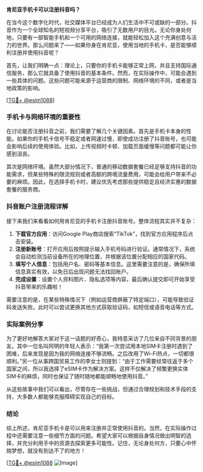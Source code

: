 **肯尼亚手机卡可以注册抖音吗？**

在当今这个数字化时代，社交媒体平台已经成为人们生活中不可或缺的一部分。抖音作为一个全球知名的短视频分享平台，吸引了无数用户的目光。无论你身处何地，只要有一部智能手机和一个可用的网络连接，就能轻松加入这个充满创意与活力的世界。那么问题来了——如果你身在肯尼亚，使用当地的手机卡，是否能够顺利注册并使用抖音呢？

首先，让我们明确一点：理论上，只要你的手机卡能够正常上网，并且支持国际通信服务，那么它就具备了使用抖音的基本条件。然而，在实际操作中，可能会遇到一些具体的问题。这些问题可能来源于运营商的限制、网络环境的不同，或者是当地政策的影响。

[[TG💪+ @esim1088](https://t.me/s/esim1088)]

### 手机卡与网络环境的重要性

在讨论能否注册抖音之前，我们需要了解几个关键因素。首先是手机卡本身的性能。如果你的手机卡信号不稳定或者网速过慢，即使成功注册了抖音账号，也可能会影响后续的使用体验。比如，上传视频时卡顿、加载页面缓慢等问题都可能让你感到沮丧。

其次是网络环境。虽然大部分情况下，普通的移动数据套餐已经足够支持抖音的功能需求，但某些特殊的限流规则或者高额的跨境流量费用，可能会给用户带来不必要的麻烦。因此，在选择手机卡时，建议优先考虑那些提供稳定且经济实惠的数据套餐的服务商。

### 抖音账户注册流程详解

接下来我们来看看如何用肯尼亚的手机卡注册抖音账号。整体流程其实并不复杂：

1. **下载官方应用**：访问Google Play商店搜索“TikTok”，找到官方应用程序后点击安装。
2. **注册新账号**：打开应用后按照提示输入手机号码进行验证。通常情况下，系统会自动检测当前设备所在的地理位置，并根据该位置分配相应的国家代码。
3. **填写个人信息**：包括用户名、密码等基本信息。这里需要注意的是，确保所填信息真实有效，以免日后出现问题无法找回账户。
4. **完成设置**：设置个人资料图片、隐私选项等内容，最后确认提交即可开始享受抖音带来的乐趣啦！

需要注意的是，在某些特殊情况下（例如运营商屏蔽了特定端口），可能导致验证码发送失败。此时可以尝试更换其他方式获取验证码，如短信或语音电话等方式。

### 实际案例分享

为了更好地解答大家对于这一话题的好奇心，我特意采访了几位来自不同背景的朋友。其中一位名叫阿明的年轻人表示：“我第一次尝试用本地SIM卡注册时遇到了困难，后来发现是因为我的网络连接不够流畅。之后改用了Wi-Fi热点，一切都很顺利。”另一位从事跨国贸易工作的李女士则提到：“由于工作需要经常往返于多个国家之间，所以我选择了eSIM卡作为解决方案。这样不仅解决了频繁更换实体SIM卡的麻烦，同时也保证了随时随地都能顺畅地使用抖音。”

从这些故事中我们可以看出，尽管存在一些挑战，但通过合理规划和技术手段的支持，大多数人都能够克服障碍实现自己的目标。

### 结论

综上所述，肯尼亚手机卡是可以用来注册并正常使用抖音的。当然，在实际操作过程中还需要注意一些细节方面的问题。希望大家可以根据自身情况做出明智的选择，并充分利用手中的资源去探索更多可能性。记住，无论身处何方，只要心中怀揣梦想，就没有到达不了的地方！

[[TG💪+ @esim1088](https://t.me/s/esim1088) ![Image](https://i.postimg.cc/4NQfJmqS/Snipaste-2025-05-13-00-14-12.png)]